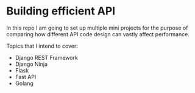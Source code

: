 # Building efficient API

In this repo I am going to set up multiple mini projects for the purpose of comparing how different API code design can vastly affect performance.

Topics that I intend to cover:

- Django REST Framework
- Django Ninja
- Flask
- Fast API
- Golang
